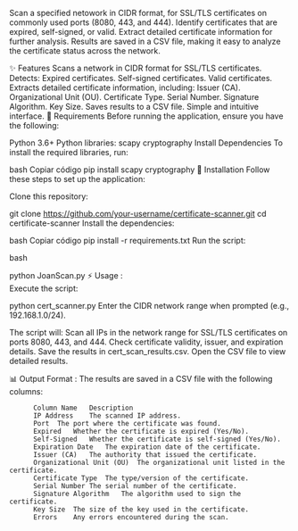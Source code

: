 Scan a specified netowork in CIDR format, for SSL/TLS certificates on commonly used ports (8080, 443, and 444).
Identify certificates that are expired, self-signed, or valid.
Extract detailed certificate information for further analysis.
Results are saved in a CSV file, making it easy to analyze the certificate status across the network.

✨ Features
Scans a network in CIDR format for SSL/TLS certificates.
Detects:
  Expired certificates.
  Self-signed certificates.
  Valid certificates.
  Extracts detailed certificate information, including:
  Issuer (CA).
  Organizational Unit (OU).
  Certificate Type.
  Serial Number.
  Signature Algorithm.
  Key Size.
  Saves results to a CSV file.
  Simple and intuitive interface.
🔧 Requirements
  Before running the application, ensure you have the following:

  Python 3.6+
Python libraries:
  scapy
  cryptography
  Install Dependencies
  To install the required libraries, run:

bash
Copiar código
pip install scapy cryptography
🚀 Installation
Follow these steps to set up the application:

Clone this repository:

  git clone https://github.com/your-username/certificate-scanner.git
  cd certificate-scanner
  Install the dependencies:

  bash
  Copiar código
  pip install -r requirements.txt
  Run the script:

bash

  python JoanScan.py
  ⚡ Usage :   
  Execute the script:

python cert_scanner.py
      Enter the CIDR network range when prompted (e.g., 192.168.1.0/24).

The script will:  Scan all IPs in the network range for SSL/TLS certificates on ports 8080, 443, and 444.
    Check certificate validity, issuer, and expiration details.
    Save the results in cert_scan_results.csv.
    Open the CSV file to view detailed results.

📊 Output Format :
        The results are saved in a CSV file with the following columns:

          Column Name	Description
          IP Address	The scanned IP address.
          Port	The port where the certificate was found.
          Expired	Whether the certificate is expired (Yes/No).
          Self-Signed	Whether the certificate is self-signed (Yes/No).
          Expiration Date	The expiration date of the certificate.
          Issuer (CA)	The authority that issued the certificate.
          Organizational Unit (OU)	The organizational unit listed in the certificate.
          Certificate Type	The type/version of the certificate.
          Serial Number	The serial number of the certificate.
          Signature Algorithm	The algorithm used to sign the certificate.
          Key Size	The size of the key used in the certificate.
          Errors	Any errors encountered during the scan.
